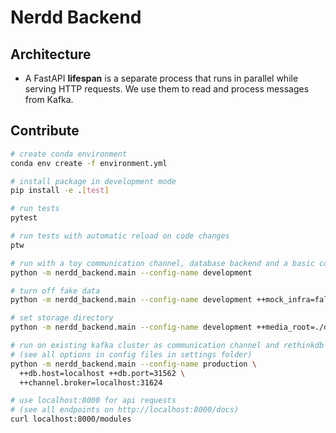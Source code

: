 # Nerdd Backend


## Architecture

* A FastAPI **lifespan** is a separate process that runs in parallel while serving HTTP
  requests. We use them to read and process messages from Kafka.

## Contribute

```sh
# create conda environment
conda env create -f environment.yml

# install package in development mode
pip install -e .[test]

# run tests
pytest

# run tests with automatic reload on code changes
ptw

# run with a toy communication channel, database backend and a basic computational module (quickstart)
python -m nerdd_backend.main --config-name development

# turn off fake data
python -m nerdd_backend.main --config-name development ++mock_infra=false

# set storage directory
python -m nerdd_backend.main --config-name development ++media_root=./data

# run on existing kafka cluster as communication channel and rethinkdb database backend
# (see all options in config files in settings folder)
python -m nerdd_backend.main --config-name production \
  ++db.host=localhost ++db.port=31562 \
  ++channel.broker=localhost:31624

# use localhost:8000 for api requests
# (see all endpoints on http://localhost:8000/docs)
curl localhost:8000/modules
```